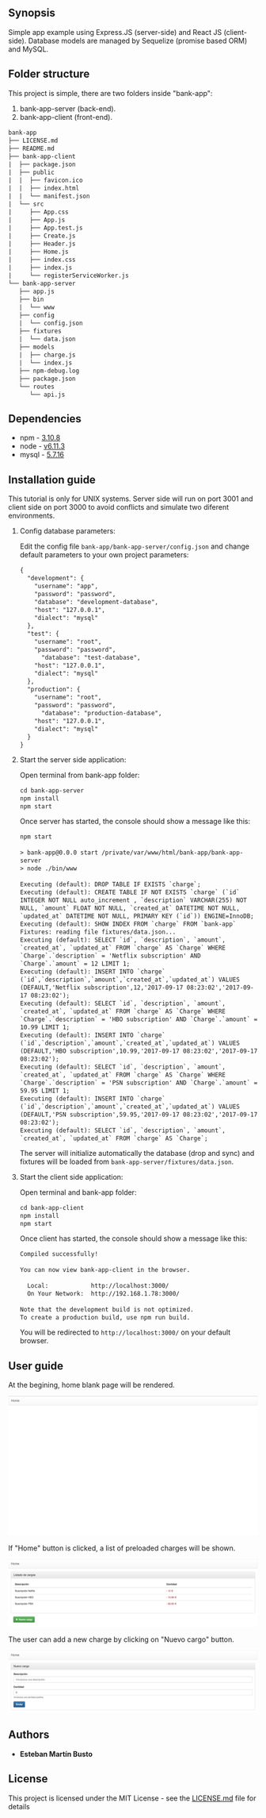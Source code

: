 ## Synopsis

Simple app example using Express.JS (server-side) and React JS (client-side). Database models are managed by Sequelize (promise based ORM) and MySQL.

## Folder structure

This project is simple, there are two folders inside "bank-app":

1. bank-app-server (back-end).
2. bank-app-client (front-end).

```
bank-app
├── LICENSE.md
├── README.md
├── bank-app-client
|  ├── package.json
|  ├── public
|  |  ├── favicon.ico
|  |  ├── index.html
|  |  └── manifest.json
|  └── src
|     ├── App.css
|     ├── App.js
|     ├── App.test.js
|     ├── Create.js
|     ├── Header.js
|     ├── Home.js
|     ├── index.css
|     ├── index.js
|     └── registerServiceWorker.js
└── bank-app-server
   ├── app.js
   ├── bin
   |  └── www
   ├── config
   |  └── config.json
   ├── fixtures
   |  └── data.json
   ├── models
   |  ├── charge.js
   |  └── index.js
   ├── npm-debug.log
   ├── package.json
   └── routes
      └── api.js
```

## Dependencies

* npm - [3.10.8](https://docs.npmjs.com/getting-started/installing-node)
* node - [v6.11.3](https://nodejs.org/es/download/)
* mysql - [5.7.16](https://dev.mysql.com/downloads/mysql/)

## Installation guide

This tutorial is only for UNIX systems.
Server side will run on port 3001 and client side on port 3000 to avoid conflicts and simulate two diferent environments.

1. Config database parameters:

	Edit the config file ```bank-app/bank-app-server/config.json``` and change default parameters to your own project parameters:

	```
	{
	  "development": {
	    "username": "app",
	    "password": "password",
	    "database": "development-database",
	    "host": "127.0.0.1",
	    "dialect": "mysql"
	  },
	  "test": {
	    "username": "root",
	    "password": "password",
		  "database": "test-database",
	    "host": "127.0.0.1",
	    "dialect": "mysql"
	  },
	  "production": {
	    "username": "root",
	    "password": "password",
		  "database": "production-database",
	    "host": "127.0.0.1",
	    "dialect": "mysql"
	  }
	}

	```

2. Start the server side application:

	Open terminal from bank-app folder:


	```
	cd bank-app-server
	npm install
	npm start
	```


	Once server has started, the console should show a message like this:


	```
	npm start

	> bank-app@0.0.0 start /private/var/www/html/bank-app/bank-app-server
	> node ./bin/www

	Executing (default): DROP TABLE IF EXISTS `charge`;
	Executing (default): CREATE TABLE IF NOT EXISTS `charge` (`id` INTEGER NOT NULL auto_increment , `description` VARCHAR(255) NOT NULL, `amount` FLOAT NOT NULL, `created_at` DATETIME NOT NULL, `updated_at` DATETIME NOT NULL, PRIMARY KEY (`id`)) ENGINE=InnoDB;
	Executing (default): SHOW INDEX FROM `charge` FROM `bank-app`
	Fixtures: reading file fixtures/data.json...
	Executing (default): SELECT `id`, `description`, `amount`, `created_at`, `updated_at` FROM `charge` AS `Charge` WHERE `Charge`.`description` = 'Netflix subscription' AND `Charge`.`amount` = 12 LIMIT 1;
	Executing (default): INSERT INTO `charge` (`id`,`description`,`amount`,`created_at`,`updated_at`) VALUES (DEFAULT,'Netflix subscription',12,'2017-09-17 08:23:02','2017-09-17 08:23:02');
	Executing (default): SELECT `id`, `description`, `amount`, `created_at`, `updated_at` FROM `charge` AS `Charge` WHERE `Charge`.`description` = 'HBO subscription' AND `Charge`.`amount` = 10.99 LIMIT 1;
	Executing (default): INSERT INTO `charge` (`id`,`description`,`amount`,`created_at`,`updated_at`) VALUES (DEFAULT,'HBO subscription',10.99,'2017-09-17 08:23:02','2017-09-17 08:23:02');
	Executing (default): SELECT `id`, `description`, `amount`, `created_at`, `updated_at` FROM `charge` AS `Charge` WHERE `Charge`.`description` = 'PSN subscription' AND `Charge`.`amount` = 59.95 LIMIT 1;
	Executing (default): INSERT INTO `charge` (`id`,`description`,`amount`,`created_at`,`updated_at`) VALUES (DEFAULT,'PSN subscription',59.95,'2017-09-17 08:23:02','2017-09-17 08:23:02');
	Executing (default): SELECT `id`, `description`, `amount`, `created_at`, `updated_at` FROM `charge` AS `Charge`;
	```

	The server will initialize automatically the database (drop and sync) and fixtures will be loaded from ```bank-app-server/fixtures/data.json```.


3. Start the client side application:

	Open terminal and bank-app folder:


	```
	cd bank-app-client
	npm install
	npm start
	```


	Once client has started, the console should show a message like this:


	```
	Compiled successfully!

	You can now view bank-app-client in the browser.

	  Local:            http://localhost:3000/
	  On Your Network:  http://192.168.1.78:3000/

	Note that the development build is not optimized.
	To create a production build, use npm run build.
	```


	You will be redirected to ```http://localhost:3000/``` on your default browser.

## User guide

At the begining, home blank page will be rendered.

![alt text](images/main.png)

If "Home" button is clicked, a list of preloaded charges will be shown.

![alt text](images/list.png)

The user can add a new charge by clicking on "Nuevo cargo" button.

![alt text](images/create.png)


## Authors

* **Esteban Martín Busto**

## License

This project is licensed under the MIT License - see the [LICENSE.md](LICENSE.md) file for details

